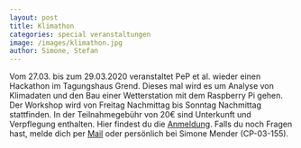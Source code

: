 ```yaml
---
layout: post
title: Klimathon
categories: special veranstaltungen
image: /images/klimathon.jpg
author: Simone, Stefan 
---
```



Vom 27.03. bis zum 29.03.2020 veranstaltet PeP et al. wieder einen Hackathon im Tagungshaus Grend. Dieses mal wird es um Analyse von Klimadaten und den Bau einer Wetterstation mit dem Raspberry Pi gehen. Der Workshop wird von Freitag Nachmittag bis Sonntag Nachmittag stattfinden. In der Teilnahmegebühr von 20€ sind Unterkunft und Verpflegung enthalten. Hier findest du die [Anmeldung](https://registration.pep-dortmund.org/events/). Falls du noch Fragen hast,  melde dich per [Mail](mailto:workshop@pep-dortmund.org) oder persönlich bei Simone Mender (CP-03-155). 

